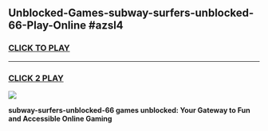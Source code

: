 
## Unblocked-Games-subway-surfers-unblocked-66-Play-Online #azsl4
<h3>
<a href="https://news.freeplayer.one?title=subway-surfers-unblocked-66&ref=3">CLICK TO PLAY</a></h3>
<hr>

<h3>
<a href="https://news.freeplayer.one?title=subway-surfers-unblocked-66&ref=3">CLICK 2 PLAY</a>
  
</h3>

<a href="https://news.freeplayer.one?title=subway-surfers-unblocked-66&ref=3"><img src="https://clearcache.store/games.png"></a>


**subway-surfers-unblocked-66 games unblocked: Your Gateway to Fun and Accessible Online Gaming**
